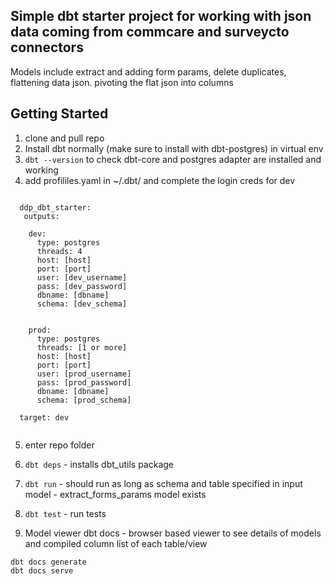 ## Simple dbt starter project for working with json data coming from commcare and surveycto connectors

Models include extract and adding form params, delete duplicates, flattening data json. pivoting the flat json into columns

## Getting Started

1. clone and pull repo
2. Install dbt normally (make sure to install with dbt-postgres) in virtual env
3. ```dbt --version``` to check dbt-core and postgres adapter are installed and working
4. add profililes.yaml in ~/.dbt/ and complete the login creds for dev


```

  ddp_dbt_starter:
   outputs:

    dev:
      type: postgres
      threads: 4
      host: [host]
      port: [port]
      user: [dev_username]
      pass: [dev_password]
      dbname: [dbname]
      schema: [dev_schema]


    prod:
      type: postgres
      threads: [1 or more]
      host: [host]
      port: [port]
      user: [prod_username]
      pass: [prod_password]
      dbname: [dbname]
      schema: [prod_schema]

  target: dev


```


5. enter repo folder

6. ```dbt deps``` - installs dbt_utils package

7. ```dbt run``` - should run as long as schema and table specified in input model - extract_forms_params model exists

8. ```dbt test``` - run tests

9. Model viewer dbt docs - browser based viewer to see details of models and compiled column list of each table/view 
```
dbt docs generate
dbt docs serve
```